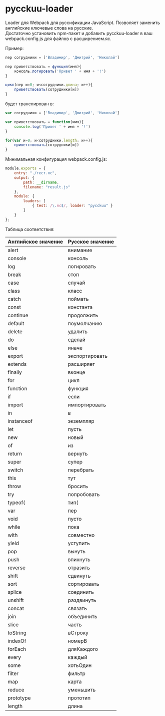 # pycckuu-loader
Loader для Webpack для руссификации JavaScript. Позволяет заменить английские ключевые слова на русские.   
Достаточно установить npm-пакет и добавить pycckuu-loader в ваш webpack.config.js для файлов с расширением.яс.
   
Пример:
```javascript
пер сотрудники = ['Владимир', 'Дмитрий', 'Николай']

пер приветствовать = функция(имя){
    консоль.логировать('Привет ' + имя + '!')
}

цикл(пер и=0; и<сотрудники.длина; и++){
    приветствовать(сотрудники[и])
}
```
будет транслирован в:
```javascript
var сотрудники = ['Владимир', 'Дмитрий', 'Николай']

var приветствовать = function(имя){
    console.log('Привет ' + имя + '!')
}

for(var и=0; и<сотрудники.length; и++){
    приветствовать(сотрудники[и])
}
```

Минимальная конфигурация webpack.config.js:
```javascript
module.exports = {
    entry: "./тест.яс",
    output: {
        path: __dirname,
        filename: "result.js"
    },
    module: {
        loaders: [
            { test: /\.яс$/, loader: "pycckuu" }
        ]
    }
};
```

Таблица соответствия:   

Английское значение | Русское значение
------------ | -------------
alert | внимание
console | консоль
log | логировать
break | стоп
case | случай
class | класс
catch | поймать
const | константа
continue | продолжить
default | поумолчанию
delete | удалить
do | сделай
else | иначе
export | экспортировать
extends | расширяет
finally | вконце
for | цикл
function | функция
if | если
import | импортировать
 in  |  в 
instanceof | экземпляр
let | пусть
new | новый
 of  |  из 
return | вернуть
super | супер
switch | перебрать
this | тут
throw | бросить
try | попробовать
typeof( | тип(
var  | пер 
void | пусто
while | пока
with | совместно
yield | уступить
pop | вынуть
push | впихнуть
reverse | отразить
shift | сдвинуть
sort | сортировать
splice | соединить
unshift | раздвинуть
concat | связать
join | объединить 
slice | часть
toString | вСтроку
indexOf | номерВ
forEach | дляКаждого
every | каждый
some | хотьОдин
filter | фильтр
map | карта
reduce | уменьшить
prototype | прототип
length   | длина


